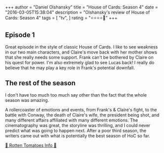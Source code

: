 +++
author = "Daniel Olshansky"
title = "House of Cards: Season 4"
date = "2016-03-05T15:38:04"
description = "Olshansky's review of House of Cards: Season 4"
tags = [
    "tv",
]
rating = "⭐⭐⭐⭐🌟"
+++

Episode 1
------------
Great episode in the style of classic House of Cards. I like to see weakness in our two main characters, and Claire's move back with her mother shows that she really needs some support. Frank can't be bothered by Claire on his quest for power. I'm also extremely glad to see Lucas back! I really do believe that he may play a key role in Frank's potential downfall.

The rest of the season
-----------------------------
I don't have too much too much say other than the fact that the whole season was amazing.

A rollercoaster of emotions and events, from Frank's & Claire's fight, to the battle with Conway, the death of Claire's wife, the president being shot, and many different affairs affiliated with many different emotions. The cinematography was great, the storyline was thrilling, and I could never predict what was going to happen next. After a poor third season, the writers came out with what is potentially the best season of HoC so far.

[🍅 Rotten Tomatoes Info 🍅](https://www.rottentomatoes.com//tv/house-of-cards/s04)